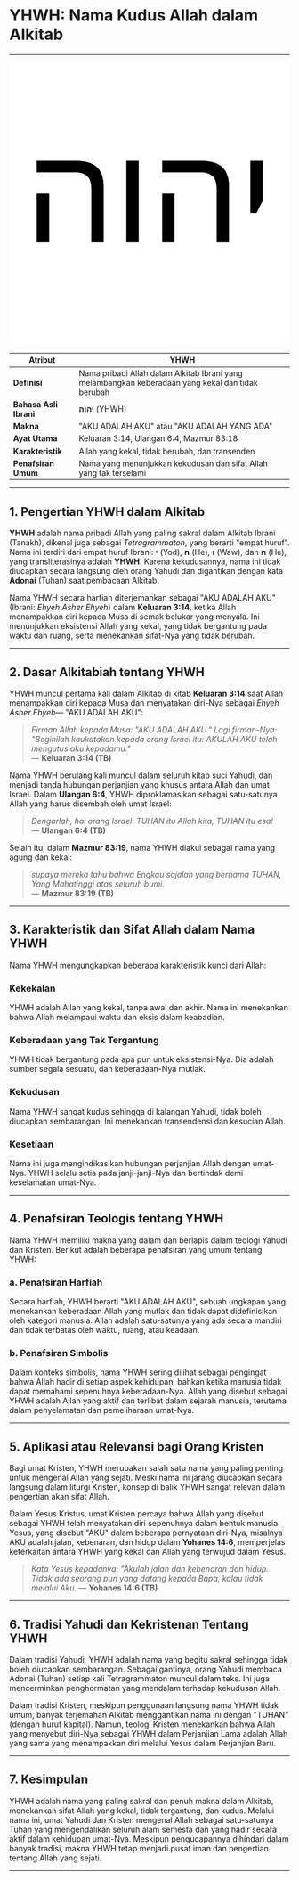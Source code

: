 # YHWH: Nama Kudus Allah dalam Alkitab

---

![Ilustrasi Nama YHWH dalam Huruf Ibrani](img/YHWH.svg)

| **Atribut** | **YHWH** |
|---|---|
| **Definisi** | Nama pribadi Allah dalam Alkitab Ibrani yang melambangkan keberadaan yang kekal dan tidak berubah |
| **Bahasa Asli Ibrani** | **יהוה** (YHWH) |
| **Makna** | "AKU ADALAH AKU" atau "AKU ADALAH YANG ADA" |
| **Ayat Utama** | Keluaran 3:14, Ulangan 6:4, Mazmur 83:18 |
| **Karakteristik** | Allah yang kekal, tidak berubah, dan transenden |
| **Penafsiran Umum** | Nama yang menunjukkan kekudusan dan sifat Allah yang tak terselami |

---

## 1. Pengertian YHWH dalam Alkitab

**YHWH** adalah nama pribadi Allah yang paling sakral dalam Alkitab Ibrani (Tanakh), dikenal juga sebagai *Tetragrammaton*, yang berarti "empat huruf". Nama ini terdiri dari empat huruf Ibrani: **י** (Yod), **ה** (He), **ו** (Waw), dan **ה** (He), yang transliterasinya adalah **YHWH**. Karena kekudusannya, nama ini tidak diucapkan secara langsung oleh orang Yahudi dan digantikan dengan kata **Adonai** (Tuhan) saat pembacaan Alkitab.

Nama YHWH secara harfiah diterjemahkan sebagai "AKU ADALAH AKU" (Ibrani: *Ehyeh Asher Ehyeh*) dalam **Keluaran 3:14**, ketika Allah menampakkan diri kepada Musa di semak belukar yang menyala. Ini menunjukkan eksistensi Allah yang kekal, yang tidak bergantung pada waktu dan ruang, serta menekankan sifat-Nya yang tidak berubah.

---

## 2. Dasar Alkitabiah tentang YHWH

YHWH muncul pertama kali dalam Alkitab di kitab **Keluaran 3:14** saat Allah menampakkan diri kepada Musa dan menyatakan diri-Nya sebagai *Ehyeh Asher Ehyeh*— "AKU ADALAH AKU":

> *Firman Allah kepada Musa: "AKU ADALAH AKU." Lagi firman-Nya: "Beginilah kaukatakan kepada orang Israel itu: AKULAH AKU telah mengutus aku kepadamu."*  
> — **Keluaran 3:14 (TB)**

Nama YHWH berulang kali muncul dalam seluruh kitab suci Yahudi, dan menjadi tanda hubungan perjanjian yang khusus antara Allah dan umat Israel. Dalam **Ulangan 6:4**, YHWH diproklamasikan sebagai satu-satunya Allah yang harus disembah oleh umat Israel:

> *Dengarlah, hai orang Israel: TUHAN itu Allah kita, TUHAN itu esa!*  
> — **Ulangan 6:4 (TB)**

Selain itu, dalam **Mazmur 83:19**, nama YHWH diakui sebagai nama yang agung dan kekal:

> *supaya mereka tahu bahwa Engkau sajalah yang bernama TUHAN, Yang Mahatinggi atas seluruh bumi.*  
> — **Mazmur 83:19 (TB)**

---

## 3. Karakteristik dan Sifat Allah dalam Nama YHWH

Nama YHWH mengungkapkan beberapa karakteristik kunci dari Allah:

### Kekekalan

YHWH adalah Allah yang kekal, tanpa awal dan akhir. Nama ini menekankan bahwa Allah melampaui waktu dan eksis dalam keabadian.
  
### Keberadaan yang Tak Tergantung

YHWH tidak bergantung pada apa pun untuk eksistensi-Nya. Dia adalah sumber segala sesuatu, dan keberadaan-Nya mutlak.

### Kekudusan

Nama YHWH sangat kudus sehingga di kalangan Yahudi, tidak boleh diucapkan sembarangan. Ini menekankan transendensi dan kesucian Allah.

### Kesetiaan

Nama ini juga mengindikasikan hubungan perjanjian Allah dengan umat-Nya. YHWH selalu setia pada janji-janji-Nya dan bertindak demi keselamatan umat-Nya.

---

## 4. Penafsiran Teologis tentang YHWH

Nama YHWH memiliki makna yang dalam dan berlapis dalam teologi Yahudi dan Kristen. Berikut adalah beberapa penafsiran yang umum tentang YHWH:

### a. Penafsiran Harfiah

Secara harfiah, YHWH berarti "AKU ADALAH AKU", sebuah ungkapan yang menekankan keberadaan Allah yang mutlak dan tidak dapat didefinisikan oleh kategori manusia. Allah adalah satu-satunya yang ada secara mandiri dan tidak terbatas oleh waktu, ruang, atau keadaan.

### b. Penafsiran Simbolis

Dalam konteks simbolis, nama YHWH sering dilihat sebagai pengingat bahwa Allah hadir di setiap aspek kehidupan, bahkan ketika manusia tidak dapat memahami sepenuhnya keberadaan-Nya. Allah yang disebut sebagai YHWH adalah Allah yang aktif dan terlibat dalam sejarah manusia, terutama dalam penyelamatan dan pemeliharaan umat-Nya.

---

## 5. Aplikasi atau Relevansi bagi Orang Kristen

Bagi umat Kristen, YHWH merupakan salah satu nama yang paling penting untuk mengenal Allah yang sejati. Meski nama ini jarang diucapkan secara langsung dalam liturgi Kristen, konsep di balik YHWH sangat relevan dalam pengertian akan sifat Allah.

Dalam Yesus Kristus, umat Kristen percaya bahwa Allah yang disebut sebagai YHWH telah menyatakan diri sepenuhnya dalam bentuk manusia. Yesus, yang disebut "AKU" dalam beberapa pernyataan diri-Nya, misalnya AKU adalah jalan, kebenaran, dan hidup dalam **Yohanes 14:6**, memperjelas keterkaitan antara YHWH yang kekal dan Allah yang terwujud dalam Yesus.

> *Kata Yesus kepadanya: "Akulah jalan dan kebenaran dan hidup. Tidak ada seorang pun yang datang kepada Bapa, kalau tidak melalui Aku.*
> — **Yohanes 14:6 (TB)**

---

## 6. Tradisi Yahudi dan Kekristenan Tentang YHWH

Dalam tradisi Yahudi, YHWH adalah nama yang begitu sakral sehingga tidak boleh diucapkan sembarangan. Sebagai gantinya, orang Yahudi membaca Adonai (Tuhan) setiap kali Tetragrammaton muncul dalam teks. Ini juga mencerminkan penghormatan yang mendalam terhadap kekudusan Allah.

Dalam tradisi Kristen, meskipun penggunaan langsung nama YHWH tidak umum, banyak terjemahan Alkitab menggantikan nama ini dengan "TUHAN" (dengan huruf kapital). Namun, teologi Kristen menekankan bahwa Allah yang menyebut diri-Nya sebagai YHWH dalam Perjanjian Lama adalah Allah yang sama yang menampakkan diri melalui Yesus dalam Perjanjian Baru.

---

## 7. Kesimpulan

YHWH adalah nama yang paling sakral dan penuh makna dalam Alkitab, menekankan sifat Allah yang kekal, tidak tergantung, dan kudus. Melalui nama ini, umat Yahudi dan Kristen mengenal Allah sebagai satu-satunya Tuhan yang mengendalikan seluruh alam semesta dan yang hadir secara aktif dalam kehidupan umat-Nya. Meskipun pengucapannya dihindari dalam banyak tradisi, makna YHWH tetap menjadi pusat iman dan pengertian tentang Allah yang sejati.

---
